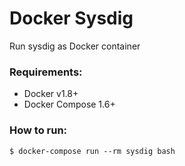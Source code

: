 # Docker Sysdig
Run sysdig as Docker container

### Requirements:
* Docker v1.8+
* Docker Compose 1.6+

### How to run:
```
$ docker-compose run --rm sysdig bash
```
